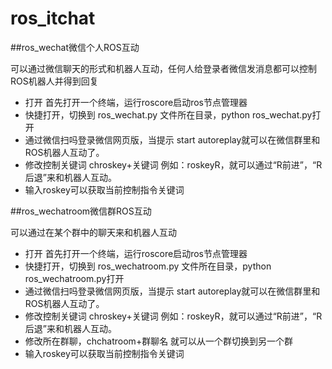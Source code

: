 # ros_itchat

##ros_wechat微信个人ROS互动

可以通过微信聊天的形式和机器人互动，任何人给登录者微信发消息都可以控制ROS机器人并得到回复
* 打开 首先打开一个终端，运行roscore启动ros节点管理器
* 快捷打开，切换到 ros_wechat.py 文件所在目录，python ros_wechat.py打开
* 通过微信扫吗登录微信网页版，当提示 start autoreplay就可以在微信群里和ROS机器人互动了。
* 修改控制关键词 chroskey+关键词  例如：roskeyR，就可以通过“R前进”，“R后退”来和机器人互动。
* 输入roskey可以获取当前控制指令关键词

##ros_wechatroom微信群ROS互动

可以通过在某个群中的聊天来和机器人互动
* 打开 首先打开一个终端，运行roscore启动ros节点管理器
* 快捷打开，切换到 ros_wechatroom.py 文件所在目录，python ros_wechatroom.py打开
* 通过微信扫吗登录微信网页版，当提示 start autoreplay就可以在微信群里和ROS机器人互动了。
* 修改控制关键词 chroskey+关键词  例如：roskeyR，就可以通过“R前进”，“R后退”来和机器人互动。
* 修改所在群聊，chchatroom+群聊名 就可以从一个群切换到另一个群
* 输入roskey可以获取当前控制指令关键词


